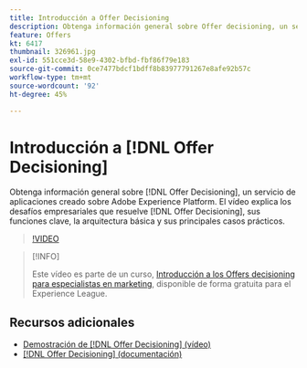 ```yaml
---
title: Introducción a Offer Decisioning
description: Obtenga información general sobre Offer decisioning, un servicio de aplicaciones creado sobre Adobe Experience Platform.
feature: Offers
kt: 6417
thumbnail: 326961.jpg
exl-id: 551cce3d-58e9-4302-bfbd-fbf86f79e183
source-git-commit: 0ce7477bdcf1bdff8b83977791267e8afe92b57c
workflow-type: tm+mt
source-wordcount: '92'
ht-degree: 45%

---
```


# Introducción a [!DNL Offer Decisioning]

Obtenga información general sobre [!DNL Offer Decisioning], un servicio de aplicaciones creado sobre Adobe Experience Platform. El vídeo explica los desafíos empresariales que resuelve [!DNL Offer Decisioning], sus funciones clave, la arquitectura básica y sus principales casos prácticos.


>[!VIDEO](https://video.tv.adobe.com/v/326961?quality=12&learn=on)

>[!INFO]
>
> Este vídeo es parte de un curso, [Introducción a los Offers decisioning para especialistas en marketing](https://experienceleague.adobe.com/?recommended=ExperiencePlatform-U-1-2020.1.offerdecisioning?lang=es), disponible de forma gratuita para el Experience League.

## Recursos adicionales

* [Demostración de [!DNL Offer Decisioning] (vídeo)](demo-of-offer-decisioning.md)
* [[!DNL Offer Decisioning] (documentación)](https://experienceleague.adobe.com/docs/offer-decisioning/using/get-started/starting-offer-decisioning.html?lang=es)

